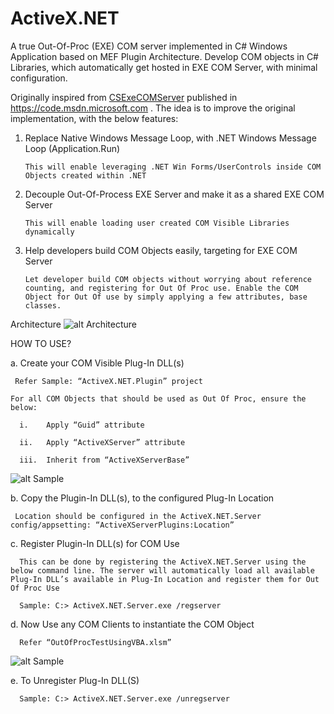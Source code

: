 # ActiveX.NET
A true Out-Of-Proc (EXE) COM server implemented in C# Windows Application based on MEF Plugin Architecture. Develop COM objects in C# Libraries, which automatically get hosted in EXE COM Server, with minimal configuration.

Originally inspired from [CSExeCOMServer](https://code.msdn.microsoft.com/windowsapps/CSExeCOMServer-3b1c1054) published in https://code.msdn.microsoft.com . The idea is to improve the original implementation, with the below features:

1. Replace Native Windows Message Loop, with .NET Windows Message Loop (Application.Run)

       This will enable leveraging .NET Win Forms/UserControls inside COM Objects created within .NET 

2. Decouple Out-Of-Process EXE Server and make it as a shared EXE COM Server

       This will enable loading user created COM Visible Libraries dynamically

3. Help developers build COM Objects easily, targeting for EXE COM Server

       Let developer build COM objects without worrying about reference counting, and registering for Out Of Proc use. Enable the COM Object for Out Of use by simply applying a few attributes, base classes.


Architecture
![alt Architecture](https://github.com/avarghesein/ActiveX.NET/blob/master/ActiveX.NET.Architecture.jpg)


HOW TO USE?

a.	Create your COM Visible Plug-In DLL(s)

     Refer Sample: “ActiveX.NET.Plugin” project

    For all COM Objects that should be used as Out Of Proc, ensure the below:

      i.	Apply “Guid” attribute
  
      ii.	Apply “ActiveXServer” attribute
  
      iii.	Inherit from “ActiveXServerBase”

   ![alt Sample](https://github.com/avarghesein/ActiveX.NET/blob/master/COMObjectForOutOfProcSample.JPG)
  

b.	Copy the Plugin-In DLL(s), to the configured Plug-In Location

     Location should be configured in the ActiveX.NET.Server config/appsetting: “ActiveXServerPlugins:Location”
  

c.	Register Plugin-In DLL(s) for COM Use

      This can be done by registering the ActiveX.NET.Server using the below command line. The server will automatically load all available Plug-In DLL’s available in Plug-In Location and register them for Out Of Proc Use

      Sample: C:> ActiveX.NET.Server.exe /regserver
   

d.	Now Use any COM Clients to instantiate the COM Object

      Refer “OutOfProcTestUsingVBA.xlsm”
   ![alt Sample](https://github.com/avarghesein/ActiveX.NET/blob/master/TestOutOfProcComObject.JPG)
   

e.	To Unregister Plug-In DLL(S)

      Sample: C:> ActiveX.NET.Server.exe /unregserver

